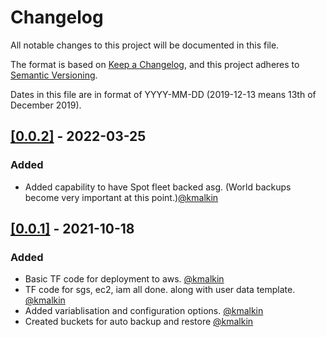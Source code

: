 # Changelog

All notable changes to this project will be documented in this file.

The format is based on [Keep a Changelog](https://keepachangelog.com/en/1.0.0/),
and this project adheres to [Semantic Versioning](https://semver.org/spec/v2).

Dates in this file are in format of YYYY-MM-DD (2019-12-13 means 13th of December 2019).

## [[0.0.2]](https://github.com/kmalkin/tf-aws-minecraft/releases/tag/0.0.2) - 2022-03-25

### Added

* Added capability to have Spot fleet backed asg. (World backups become very important at this point.)[@kmalkin](https://github.com/kmalkin)

## [[0.0.1]](https://github.com/kmalkin/tf-aws-minecraft/releases/tag/0.0.1) - 2021-10-18

### Added

* Basic TF code for deployment to aws. [@kmalkin](https://github.com/kmalkin)
* TF code for sgs, ec2, iam all done. along with user data template. [@kmalkin](https://github.com/kmalkin)
* Added variablisation and configuration options. [@kmalkin](https://github.com/kmalkin)
* Created buckets for auto backup and restore [@kmalkin](https://github.com/kmalkin)
